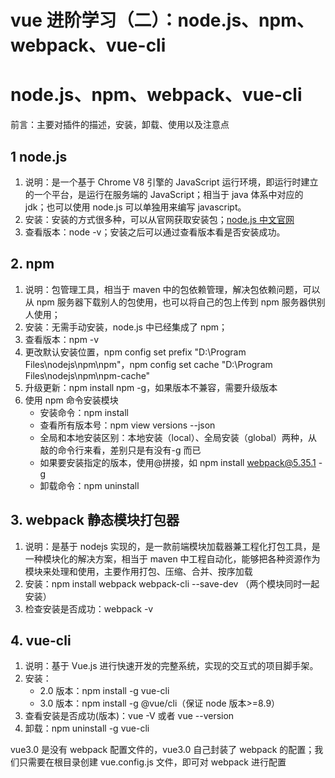 # vue 进阶学习（二）：node.js、npm、webpack、vue-cli

# node.js、npm、webpack、vue-cli

前言：主要对插件的描述，安装，卸载、使用以及注意点

## 1 node.js

1. 说明：是一个基于 Chrome V8 引擎的 JavaScript 运行环境，即运行时建立的一个平台，是运行在服务端的 JavaScript；相当于 java 体系中对应的 jdk；也可以使用 node.js 可以单独用来编写 javascript。
2. 安装：安装的方式很多种，可以从官网获取安装包；[node.js 中文官网](http://nodejs.cn/download/)
3. 查看版本：node -v；安装之后可以通过查看版本看是否安装成功。

## 2. npm

1. 说明：包管理工具，相当于 maven 中的包依赖管理，解决包依赖问题，可以从 npm 服务器下载别人的包使用，也可以将自己的包上传到 npm 服务器供别人使用；
2. 安装：无需手动安装，node.js 中已经集成了 npm；
3. 查看版本：npm -v
4. 更改默认安装位置，npm config set prefix "D:\Program Files\nodejs\npm\npm"，npm config set cache "D:\Program Files\nodejs\npm\npm-cache"
5. 升级更新：npm install npm -g，如果版本不兼容，需要升级版本
6. 使用 npm 命令安装模块
   - 安装命令：npm install <Module Name>
   - 查看所有版本号：npm view <Module Name> versions --json
   - 全局和本地安装区别：本地安装（local）、全局安装（global）两种，从敲的命令行来看，差别只是有没有-g 而已
   - 如果要安装指定的版本，使用@拼接，如 npm install webpack@5.35.1 -g
   - 卸载命令：npm uninstall <Module Name>

## 3. webpack 静态模块打包器

1. 说明：是基于 nodejs 实现的，是一款前端模块加载器兼工程化打包工具，是一种模块化的解决方案，相当于 maven 中工程自动化，能够把各种资源作为模块来处理和使用，主要作用打包、压缩、合并、按序加载
2. 安装：npm install webpack webpack-cli --save-dev （两个模块同时一起安装）
3. 检查安装是否成功：webpack -v

## 4. vue-cli

1. 说明：基于 Vue.js 进行快速开发的完整系统，实现的交互式的项目脚手架。
2. 安装：
   - 2.0 版本：npm install -g vue-cli
   - 3.0 版本：npm install -g @vue/cli（保证 node 版本>=8.9）
3. 查看安装是否成功(版本)：vue -V 或者 vue --version
4. 卸载：npm uninstall -g vue-cli

vue3.0 是没有 webpack 配置文件的，vue3.0 自己封装了 webpack 的配置；我们只需要在根目录创建 vue.config.js 文件，即可对 webpack 进行配置
